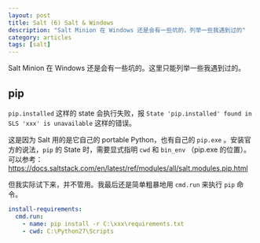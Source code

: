 ```yaml
---
layout: post
title: Salt (6) Salt & Windows
description: "Salt Minion 在 Windows 还是会有一些坑的，列举一些我遇到过的"
category: articles
tags: [salt]
---
```


Salt Minion 在 Windows 还是会有一些坑的。这里只能列举一些我遇到过的。

## pip

`pip.installed` 这样的 state 会执行失败，报 `State 'pip.installed' found in SLS 'xxx' is unavailable` 这样的错误。

这是因为 Salt 用的是它自己的 portable Python，也有自己的 `pip.exe` 。安装官方的说法，`pip` 的 State 时，需要显式指明 `cwd` 和 `bin_env` （pip.exe 的位置）。可以参考： https://docs.saltstack.com/en/latest/ref/modules/all/salt.modules.pip.html

但我实际试下来，并不管用。我最后还是简单粗暴地用 `cmd.run` 来执行 `pip` 命令。

```yaml
install-requirements:
  cmd.run:
    - name: pip install -r C:\xxx\requirements.txt
    - cwd: C:\Python27\Scripts
```
